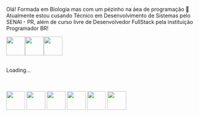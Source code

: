 Olá!
Formada em Biologia mas com um pézinho na áea de programação 🤞
<br>Atualmente estou cusando Técnico em Desenvolvimento de Sistemas pelo SENAI - PR, além de curso livre de Desenvolvedor FullStack pela instituição Programador BR!<br>            

<img src="https://cdn.jsdelivr.net/gh/devicons/devicon/icons/html5/html5-original.svg" width=50px/><img src="https://cdn.jsdelivr.net/gh/devicons/devicon/icons/css3/css3-original.svg" width=50px/><img src="https://cdn.jsdelivr.net/gh/devicons/devicon/icons/javascript/javascript-original.svg" width=50px/>
                    
<br>
Loading...

<br><br>
<img src="https://cdn.jsdelivr.net/gh/devicons/devicon/icons/jquery/jquery-original.svg" width=50px/> <img src="https://cdn.jsdelivr.net/gh/devicons/devicon/icons/bootstrap/bootstrap-original.svg" width=50px/> <img src="https://cdn.jsdelivr.net/gh/devicons/devicon/icons/react/react-original.svg" width=50px/> <img src="https://cdn.jsdelivr.net/gh/devicons/devicon/icons/firebase/firebase-plain.svg" width=50px/> <img src="https://cdn.jsdelivr.net/gh/devicons/devicon/icons/nodejs/nodejs-original.svg" width=50px/> <img src="https://cdn.jsdelivr.net/gh/devicons/devicon/icons/mongodb/mongodb-original.svg" width=50px/>
          
          
          
          
          
          

